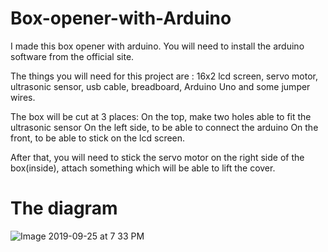 # Box-opener-with-Arduino
I made this box opener with arduino. You will need to install the arduino software from the official site. 

The things you will need for this project are : 16x2 lcd screen, servo motor, ultrasonic sensor, usb cable, breadboard,
Arduino Uno and some jumper wires.


The box will be cut at 3 places:
On the top, make two holes able to fit the ultrasonic sensor
On the left side, to be able to connect the arduino
On the front, to be able to stick on the lcd screen.

After that, you will need to stick the servo motor on the right side of the box(inside), attach something which will be able 
to lift the cover.


# The diagram

![Image 2019-09-25 at 7 33 PM](https://user-images.githubusercontent.com/50530429/65647077-7113f800-dfcb-11e9-94e7-7aede1974bd1.jpg)
